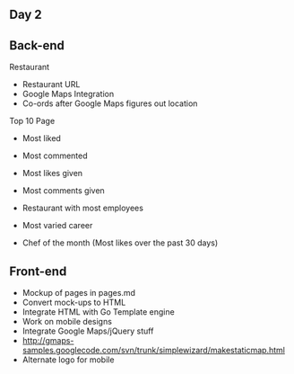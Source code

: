 Day 2
------

Back-end
----
Restaurant
* Restaurant URL
* Google Maps Integration
* Co-ords after Google Maps figures out location

Top 10 Page
* Most liked
* Most commented
* Most likes given
* Most comments given
* Restaurant with most employees
* Most varied career

* Chef of the month (Most likes over the past 30 days)

Front-end
---

* Mockup of pages in pages.md
* Convert mock-ups to HTML
* Integrate HTML with Go Template engine
* Work on mobile designs
* Integrate Google Maps/jQuery stuff
* http://gmaps-samples.googlecode.com/svn/trunk/simplewizard/makestaticmap.html
* Alternate logo for mobile

